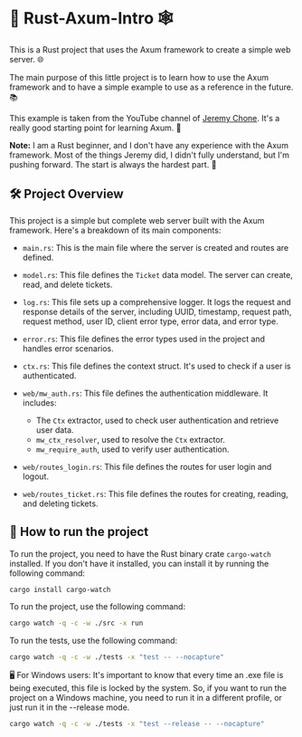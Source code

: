 # 🦀 Rust-Axum-Intro 🕸️

This is a Rust project that uses the Axum framework to create a simple web server. 🌐

The main purpose of this little project is to learn how to use the Axum framework and to have a simple example to use as a reference in the future. 📚

This example is taken from the YouTube channel of [Jeremy Chone](https://www.youtube.com/watch?v=XZtlD_m59sM&t=2320s). It's a really good starting point for learning Axum. 🎥

**Note:** I am a Rust beginner, and I don't have any experience with the Axum framework. Most of the things Jeremy did, I didn't fully understand, but I'm pushing forward. The start is always the hardest part. 💪

## 🛠 Project Overview

This project is a simple but complete web server built with the Axum framework. Here's a breakdown of its main components:

- `main.rs`: This is the main file where the server is created and routes are defined.

- `model.rs`: This file defines the `Ticket` data model. The server can create, read, and delete tickets.

- `log.rs`: This file sets up a comprehensive logger. It logs the request and response details of the server, including UUID, timestamp, request path, request method, user ID, client error type, error data, and error type.

- `error.rs`: This file defines the error types used in the project and handles error scenarios.

- `ctx.rs`: This file defines the context struct. It's used to check if a user is authenticated.

- `web/mw_auth.rs`: This file defines the authentication middleware. It includes:
  - The `Ctx` extractor, used to check user authentication and retrieve user data.
  - `mw_ctx_resolver`, used to resolve the `Ctx` extractor.
  - `mw_require_auth`, used to verify user authentication.

- `web/routes_login.rs`: This file defines the routes for user login and logout.

- `web/routes_ticket.rs`: This file defines the routes for creating, reading, and deleting tickets.

## 🚀 How to run the project

To run the project, you need to have the Rust binary crate `cargo-watch` installed. If you don't have it installed, you can install it by running the following command:

```bash
cargo install cargo-watch
```

To run the project, use the following command:

```bash
cargo watch -q -c -w ./src -x run
```

To run the tests, use the following command:

```bash
cargo watch -q -c -w ./tests -x "test -- --nocapture"
```

🖥️ For Windows users: It's important to know that every time an .exe file is being executed, this file is locked by the system. So, if you want to run the project on a Windows machine, you need to run it in a different profile, or just run it in the --release mode.

```bash
cargo watch -q -c -w ./tests -x "test --release -- --nocapture"
```
